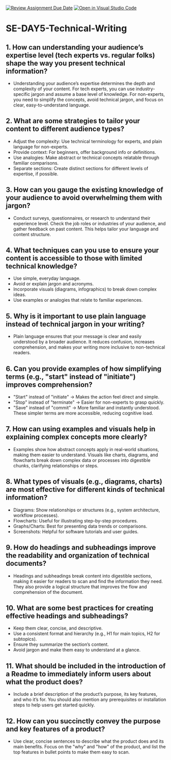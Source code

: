 [![Review Assignment Due Date](https://classroom.github.com/assets/deadline-readme-button-22041afd0340ce965d47ae6ef1cefeee28c7c493a6346c4f15d667ab976d596c.svg)](https://classroom.github.com/a/zsAR-pyY)
[![Open in Visual Studio Code](https://classroom.github.com/assets/open-in-vscode-2e0aaae1b6195c2367325f4f02e2d04e9abb55f0b24a779b69b11b9e10269abc.svg)](https://classroom.github.com/online_ide?assignment_repo_id=15713507&assignment_repo_type=AssignmentRepo)
# SE-DAY5-Technical-Writing
## 1. How can understanding your audience’s expertise level (tech experts vs. regular folks) shape the way you present technical information?
- Understanding your audience’s expertise determines the depth and complexity of your content. For tech experts, you can use industry-specific jargon and assume a base level of knowledge. For non-experts, you need to simplify the concepts, avoid technical jargon, and focus on clear, easy-to-understand language.

## 2. What are some strategies to tailor your content to different audience types?
- Adjust the complexity: Use technical terminology for experts, and plain language for non-experts.
- Provide context: For beginners, offer background info or definitions.
- Use analogies: Make abstract or technical concepts relatable through familiar comparisons.
- Separate sections: Create distinct sections for different levels of expertise, if possible.

## 3. How can you gauge the existing knowledge of your audience to avoid overwhelming them with jargon?
- Conduct surveys, questionnaires, or research to understand their experience level. Check the job roles or industries of your audience, and gather feedback on past content. This helps tailor your language and content structure.

## 4. What techniques can you use to ensure your content is accessible to those with limited technical knowledge?
- Use simple, everyday language.
- Avoid or explain jargon and acronyms.
- Incorporate visuals (diagrams, infographics) to break down complex ideas.
- Use examples or analogies that relate to familiar experiences.
  
## 5. Why is it important to use plain language instead of technical jargon in your writing?
- Plain language ensures that your message is clear and easily understood by a broader audience. It reduces confusion, increases comprehension, and makes your writing more inclusive to non-technical readers.

## 6. Can you provide examples of how simplifying terms (e.g., "start" instead of "initiate") improves comprehension?
- "Start" instead of "initiate" → Makes the action feel direct and simple.
- "Stop" instead of "terminate" → Easier for non-experts to grasp quickly.
- "Save" instead of "commit" → More familiar and instantly understood.
These simpler terms are more accessible, reducing cognitive load.
  
## 7. How can using examples and visuals help in explaining complex concepts more clearly?
- Examples show how abstract concepts apply in real-world situations, making them easier to understand. Visuals like charts, diagrams, and flowcharts break down complex data or processes into digestible chunks, clarifying relationships or steps.
  
## 8. What types of visuals (e.g., diagrams, charts) are most effective for different kinds of technical information?
- Diagrams: Show relationships or structures (e.g., system architecture, workflow processes).
- Flowcharts: Useful for illustrating step-by-step procedures.
- Graphs/Charts: Best for presenting data trends or comparisons.
- Screenshots: Helpful for software tutorials and user guides.
  
## 9. How do headings and subheadings improve the readability and organization of technical documents?
- Headings and subheadings break content into digestible sections, making it easier for readers to scan and find the information they need. They also provide a logical structure that improves the flow and comprehension of the document.
  
## 10. What are some best practices for creating effective headings and subheadings?
- Keep them clear, concise, and descriptive.
- Use a consistent format and hierarchy (e.g., H1 for main topics, H2 for subtopics).
- Ensure they summarize the section’s content.
- Avoid jargon and make them easy to understand at a glance.
  
## 11. What should be included in the introduction of a Readme to immediately inform users about what the product does?
- Include a brief description of the product’s purpose, its key features, and who it’s for. You should also mention any prerequisites or installation steps to help users get started quickly.
  
## 12. How can you succinctly convey the purpose and key features of a product?
- Use clear, concise sentences to describe what the product does and its main benefits. Focus on the "why" and "how" of the product, and list the top features in bullet points to make them easy to scan.


